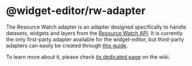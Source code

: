 # @widget-editor/rw-adapter

The Resource Watch adapter is an adapter designed specifically to handle datasets, widgets and layers from the [Resource Watch API](https://resource-watch.github.io/doc-api/). It is currently the only first-party adapter available for the widget-editor, but third-party adapters can easily be created through [this guide](https://github.com/Vizzuality/widget-editor/wiki/Adapters).

To learn more about it, please check [its dedicated page](https://github.com/Vizzuality/widget-editor/wiki/Resource-Watch's-adapter) on the wiki.
